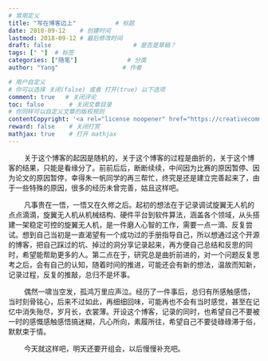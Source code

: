 ```yaml
---
# 常用定义
title: "写在博客边上"           # 标题
date: 2018-09-12    # 创建时间
lastmod: 2018-09-12 # 最后修改时间
draft: false                       # 是否是草稿？
tags: [" "]  # 标签
categories: ["随笔"]              # 分类
author: "Yang"                  # 作者

# 用户自定义
# 你可以选择 关闭(false) 或者 打开(true) 以下选项
comment: true   # 关闭评论
toc: false       # 关闭文章目录
# 你同样可以自定义文章的版权规则
contentCopyright: '<a rel="license noopener" href="https://creativecommons.org/licenses/by-nc-nd/4.0/" target="_blank">CC BY-NC-ND 4.0</a>'
reward: false	 # 关闭打赏
mathjax: true    # 打开 mathjax
---
```


&nbsp;&nbsp;&nbsp;&nbsp;&nbsp;&nbsp;&nbsp;&nbsp;关于这个博客的起因是随机的，关于这个博客的过程是曲折的，关于这个博客的结果，只能是看缘分了。前前后后，断断续续，中间因为比赛的原因暂停、因为论文的原因暂停，幸得朱一帆同学的再三帮忙，终究是还是建立完善起来了，由于一些特殊的原因，很多的经历未曾完善，姑且这样吧。  

&nbsp;&nbsp;&nbsp;&nbsp;&nbsp;&nbsp;&nbsp;&nbsp;凡事贵在一悟，一悟又在久修之后。起初的想法在于记录调试旋翼无人机的点点滴滴，旋翼无人机从机械结构、硬件平台到软件算法，涵盖各个领域，从头搭建一架稳定可控的旋翼无人机，是一件磨人心智的工作，需要一点一滴、反复尝试。想到自己当初是一直渴望有一个成功过的手册指导自己，所以想通过这个开源的博客，把自己踩过的坑、掉过的洞分享记录起来，再方便自己总结和反思的同时，希望能帮助更多的人。第二点在于，研究总是曲折前进的，对一个问题反复思考之后，会有自己的认知，随着时间的推进，可能还会有新的想法，温故而知新，记录过程，反复的推敲，总归不是坏事。

&nbsp;&nbsp;&nbsp;&nbsp;&nbsp;&nbsp;&nbsp;&nbsp;偶然一啸当空发，孤鸿万里应声泣。经历了一件事后，总归有所感触感悟，当时刻骨铭心，后来不过如此，再细细回味，可能再也不会有当时感觉，甚至在记忆中消失殆尽，岁月长，衣裳薄。开设这个博客，记录的同时，也希望自己不要被一时的感慨感触感悟搞迷糊，凡心所向，素履所往，希望自己不要徒碌碌滞于俗，默默束于情。

&nbsp;&nbsp;&nbsp;&nbsp;&nbsp;&nbsp;&nbsp;&nbsp;今天就这样吧，明天还要开组会，以后慢慢补充吧。

